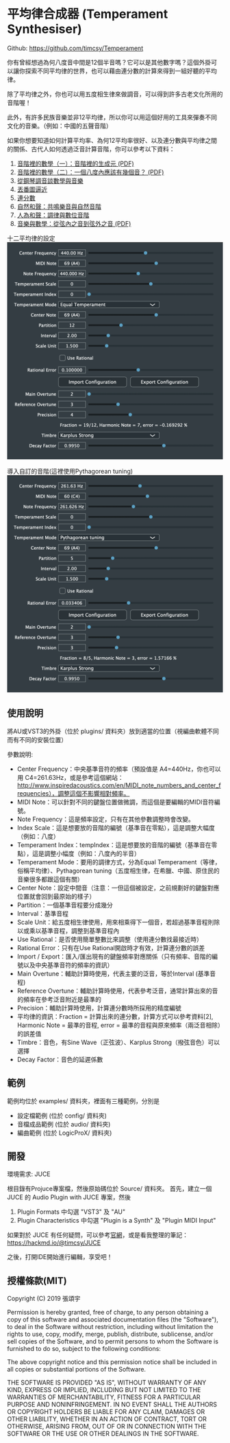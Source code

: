 平均律合成器 (Temperament Synthesiser)
===

Github: https://github.com/timcsy/Temperament

你有曾經想過為何八度音中間是12個半音嗎？它可以是其他數字嗎？這個外掛可以讓你探索不同平均律的世界，也可以藉由連分數的計算來得到一組好聽的平均律。

除了平均律之外，你也可以用五度相生律來做調音，可以得到許多古老文化所用的音階喔！

此外，有許多民族音樂並非12平均律，所以你可以用這個好用的工具來彈奏不同文化的音樂。（例如：中國的五聲音階）

如果你想要知道如何計算平均率、為何12平均率很好、以及連分數與平均律之間的關係、古代人如何透過泛音計算音階，你可以參考以下資料：

1. [音階裡的數學（一）：音階裡的生成元 (PDF)](http://mathcenter.ck.tp.edu.tw/Resources/Ctrl/ePaper/ePaperOpenFileX.ashx?autoKey=1007)
2. [音階裡的數學（二）：一個八度內應該有幾個音？ (PDF)](http://mathcenter.ck.tp.edu.tw/Resources/Ctrl/ePaper/ePaperOpenFileX.ashx?autoKey=1008)
3. [從鋼琴調音談數學與音樂](http://web.math.sinica.edu.tw/math_media/d331/33102.pdf)
4. [丟番圖逼近](https://zh.wikipedia.org/wiki/丟番圖逼近)
5. [連分數](https://zh.wikipedia.org/wiki/連分數)
6. [自然和聲：共鳴樂音與自然音階](http://tx.liberal.ntu.edu.tw/TxMusic/Docs/Audio-Harmony_Natural.htm)
7. [人為和聲：調律與數位音階](http://tx.liberal.ntu.edu.tw/TxMusic/Docs/Audio-Harmony_Artificial.htm)
8. [音樂與數學：從弦內之音到弦外之音 (PDF)](https://web.math.sinica.edu.tw/math_media/d181/18111.pdf)

十二平均律的設定
![](images/EqualTemperament.png)

導入自訂的音階(這裡使用Pythagorean tuning)
![](images/Pythagorean.png)

使用說明
---
將AU或VST3的外掛（位於 plugins/ 資料夾）放到適當的位置（視編曲軟體不同而有不同的安裝位置）

參數說明:
- Center Frequency：中央基準音符的頻率（預設值是 A4=440Hz，你也可以用 C4=261.63Hz，或是參考這個網站：http://www.inspiredacoustics.com/en/MIDI_note_numbers_and_center_frequencies），調整這個不影響相對頻率。
- MIDI Note：可以針對不同的鍵盤位置做微調，而這個是要編輯的MIDI音符編號。
- Note Frequency：這是頻率設定，只有在其他參數調整時會改變。
- Index Scale：這是想要放的音階的編號（基準音在零點），這是調整大幅度（例如：八度）
- Temperament Index：tempIndex：這是想要放的音階的編號（基準音在零點），這是調整小幅度（例如：八度內的半音）
- Temperament Mode：要用的調律方式，分為Equal Temperament（等律，俗稱平均律）、Pythagorean tuning（五度相生律，在希臘、中國、原住民的音樂很多都跟這個有關）
- Center Note：設定中間音（注意：一但這個被設定，之前規劃好的鍵盤對應位置就會回到最原始的樣子）
- Partition：一個基準音程要分成幾分
- Interval：基準音程
- Scale Unit：給五度相生律使用，用來相乘得下一個音，若超過基準音程則除以或乘以基準音程，調整到基準音程內
- Use Rational：是否使用簡單整數比來調整（使用連分數找最接近時）
- Rational Error：只有在Use Rational開啟時才有效，計算連分數的誤差
- Import / Export：匯入/匯出現有的鍵盤頻率對應關係（只有頻率、音階的編號以及中央基準音符的頻率的資訊）
- Main Overtune：輔助計算時使用，代表主要的泛音，等於Interval (基準音程)
- Reference Overtune：輔助計算時使用，代表參考泛音，通常計算出來的音的頻率在參考泛音附近是最準的
- Precision：輔助計算時使用，計算連分數時所採用的精度編號
- 平均律的資訊：Fraction = 計算出來的連分數，計算方式可以參考資料[2], Harmonic Note = 最準的音程, error = 最準的音程與原來頻率（兩泛音相除）的誤差值
- Timbre：音色，有Sine Wave（正弦波）、Karplus Strong（撥弦音色）可以選擇
- Decay Factor：音色的延遲係數

範例
---
範例均位於 examples/ 資料夾，裡面有三種範例，分別是
- 設定檔範例 (位於 config/ 資料夾)
- 音檔成品範例 (位於 audio/ 資料夾)
- 編曲範例 (位於 LogicProX/ 資料夾)


開發
---
環境需求: JUCE

根目錄有Projuce專案檔，然後原始碼位於 Source/ 資料夾。
首先，建立一個 JUCE 的 Audio Plugin with JUCE 專案，然後
1. Plugin Formats 中勾選 "VST3" 及 "AU"
2. Plugin Characteristics 中勾選 "Plugin is a Synth" 及 "Plugin MIDI Input"

如果對於 JUCE 有任何疑問，可以參考[官網](https://juce.com/)，或是看我整理的筆記：https://hackmd.io/@timcsy/JUCE

之後，打開IDE開始進行編輯，享受吧！

授權條款(MIT)
---
Copyright (C) 2019 張頌宇

Permission is hereby granted, free of charge, to any person obtaining a copy of this software and associated documentation files (the "Software"), to deal in the Software without restriction, including without limitation the rights to use, copy, modify, merge, publish, distribute, sublicense, and/or sell copies of the Software, and to permit persons to whom the Software is furnished to do so, subject to the following conditions:

The above copyright notice and this permission notice shall be included in all copies or substantial portions of the Software.

THE SOFTWARE IS PROVIDED "AS IS", WITHOUT WARRANTY OF ANY KIND, EXPRESS OR IMPLIED, INCLUDING BUT NOT LIMITED TO THE WARRANTIES OF MERCHANTABILITY, FITNESS FOR A PARTICULAR PURPOSE AND NONINFRINGEMENT. IN NO EVENT SHALL THE AUTHORS OR COPYRIGHT HOLDERS BE LIABLE FOR ANY CLAIM, DAMAGES OR OTHER LIABILITY, WHETHER IN AN ACTION OF CONTRACT, TORT OR OTHERWISE, ARISING FROM, OUT OF OR IN CONNECTION WITH THE SOFTWARE OR THE USE OR OTHER DEALINGS IN THE SOFTWARE.